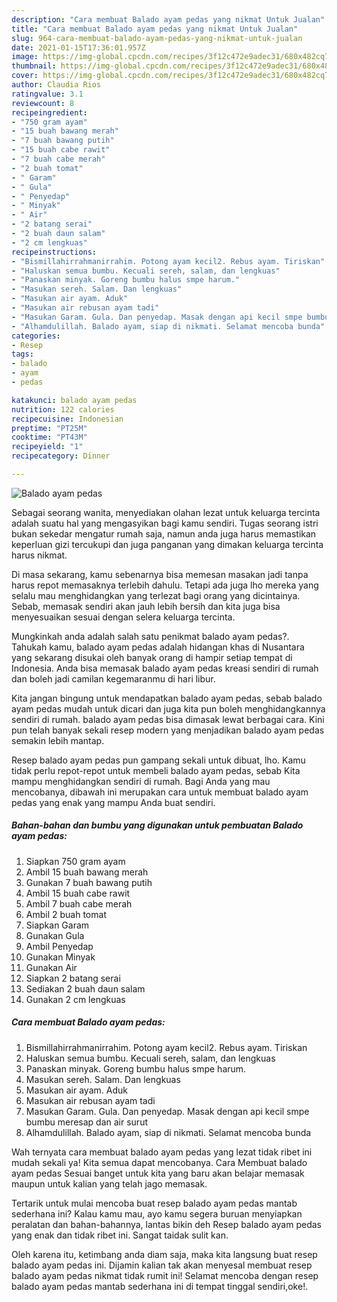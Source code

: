 ```yaml
---
description: "Cara membuat Balado ayam pedas yang nikmat Untuk Jualan"
title: "Cara membuat Balado ayam pedas yang nikmat Untuk Jualan"
slug: 964-cara-membuat-balado-ayam-pedas-yang-nikmat-untuk-jualan
date: 2021-01-15T17:36:01.957Z
image: https://img-global.cpcdn.com/recipes/3f12c472e9adec31/680x482cq70/balado-ayam-pedas-foto-resep-utama.jpg
thumbnail: https://img-global.cpcdn.com/recipes/3f12c472e9adec31/680x482cq70/balado-ayam-pedas-foto-resep-utama.jpg
cover: https://img-global.cpcdn.com/recipes/3f12c472e9adec31/680x482cq70/balado-ayam-pedas-foto-resep-utama.jpg
author: Claudia Rios
ratingvalue: 3.1
reviewcount: 8
recipeingredient:
- "750 gram ayam"
- "15 buah bawang merah"
- "7 buah bawang putih"
- "15 buah cabe rawit"
- "7 buah cabe merah"
- "2 buah tomat"
- " Garam"
- " Gula"
- " Penyedap"
- " Minyak"
- " Air"
- "2 batang serai"
- "2 buah daun salam"
- "2 cm lengkuas"
recipeinstructions:
- "Bismillahirrahmanirrahim. Potong ayam kecil2. Rebus ayam. Tiriskan"
- "Haluskan semua bumbu. Kecuali sereh, salam, dan lengkuas"
- "Panaskan minyak. Goreng bumbu halus smpe harum."
- "Masukan sereh. Salam. Dan lengkuas"
- "Masukan air ayam. Aduk"
- "Masukan air rebusan ayam tadi"
- "Masukan Garam. Gula. Dan penyedap. Masak dengan api kecil smpe bumbu meresap dan air surut"
- "Alhamdulillah. Balado ayam, siap di nikmati. Selamat mencoba bunda"
categories:
- Resep
tags:
- balado
- ayam
- pedas

katakunci: balado ayam pedas 
nutrition: 122 calories
recipecuisine: Indonesian
preptime: "PT25M"
cooktime: "PT43M"
recipeyield: "1"
recipecategory: Dinner

---
```



![Balado ayam pedas](https://img-global.cpcdn.com/recipes/3f12c472e9adec31/680x482cq70/balado-ayam-pedas-foto-resep-utama.jpg)

Sebagai seorang wanita, menyediakan olahan lezat untuk keluarga tercinta adalah suatu hal yang mengasyikan bagi kamu sendiri. Tugas seorang istri bukan sekedar mengatur rumah saja, namun anda juga harus memastikan keperluan gizi tercukupi dan juga panganan yang dimakan keluarga tercinta harus nikmat.

Di masa  sekarang, kamu sebenarnya bisa memesan masakan jadi tanpa harus repot memasaknya terlebih dahulu. Tetapi ada juga lho mereka yang selalu mau menghidangkan yang terlezat bagi orang yang dicintainya. Sebab, memasak sendiri akan jauh lebih bersih dan kita juga bisa menyesuaikan sesuai dengan selera keluarga tercinta. 



Mungkinkah anda adalah salah satu penikmat balado ayam pedas?. Tahukah kamu, balado ayam pedas adalah hidangan khas di Nusantara yang sekarang disukai oleh banyak orang di hampir setiap tempat di Indonesia. Anda bisa memasak balado ayam pedas kreasi sendiri di rumah dan boleh jadi camilan kegemaranmu di hari libur.

Kita jangan bingung untuk mendapatkan balado ayam pedas, sebab balado ayam pedas mudah untuk dicari dan juga kita pun boleh menghidangkannya sendiri di rumah. balado ayam pedas bisa dimasak lewat berbagai cara. Kini pun telah banyak sekali resep modern yang menjadikan balado ayam pedas semakin lebih mantap.

Resep balado ayam pedas pun gampang sekali untuk dibuat, lho. Kamu tidak perlu repot-repot untuk membeli balado ayam pedas, sebab Kita mampu menghidangkan sendiri di rumah. Bagi Anda yang mau mencobanya, dibawah ini merupakan cara untuk membuat balado ayam pedas yang enak yang mampu Anda buat sendiri.

<!--inarticleads1-->

##### Bahan-bahan dan bumbu yang digunakan untuk pembuatan Balado ayam pedas:

1. Siapkan 750 gram ayam
1. Ambil 15 buah bawang merah
1. Gunakan 7 buah bawang putih
1. Ambil 15 buah cabe rawit
1. Ambil 7 buah cabe merah
1. Ambil 2 buah tomat
1. Siapkan  Garam
1. Gunakan  Gula
1. Ambil  Penyedap
1. Gunakan  Minyak
1. Gunakan  Air
1. Siapkan 2 batang serai
1. Sediakan 2 buah daun salam
1. Gunakan 2 cm lengkuas




<!--inarticleads2-->

##### Cara membuat Balado ayam pedas:

1. Bismillahirrahmanirrahim. Potong ayam kecil2. Rebus ayam. Tiriskan
1. Haluskan semua bumbu. Kecuali sereh, salam, dan lengkuas
1. Panaskan minyak. Goreng bumbu halus smpe harum.
1. Masukan sereh. Salam. Dan lengkuas
1. Masukan air ayam. Aduk
1. Masukan air rebusan ayam tadi
1. Masukan Garam. Gula. Dan penyedap. Masak dengan api kecil smpe bumbu meresap dan air surut
1. Alhamdulillah. Balado ayam, siap di nikmati. Selamat mencoba bunda




Wah ternyata cara membuat balado ayam pedas yang lezat tidak ribet ini mudah sekali ya! Kita semua dapat mencobanya. Cara Membuat balado ayam pedas Sesuai banget untuk kita yang baru akan belajar memasak maupun untuk kalian yang telah jago memasak.

Tertarik untuk mulai mencoba buat resep balado ayam pedas mantab sederhana ini? Kalau kamu mau, ayo kamu segera buruan menyiapkan peralatan dan bahan-bahannya, lantas bikin deh Resep balado ayam pedas yang enak dan tidak ribet ini. Sangat taidak sulit kan. 

Oleh karena itu, ketimbang anda diam saja, maka kita langsung buat resep balado ayam pedas ini. Dijamin kalian tak akan menyesal membuat resep balado ayam pedas nikmat tidak rumit ini! Selamat mencoba dengan resep balado ayam pedas mantab sederhana ini di tempat tinggal sendiri,oke!.

